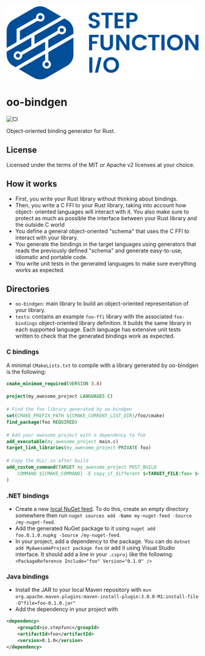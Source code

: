![Step Function I/O](./sfio_logo.png)

# oo-bindgen

![CI](https://github.com/stepfunc/oo_bindgen/workflows/CI/badge.svg)

Object-oriented binding generator for Rust.


## License
Licensed under the terms of the MIT or Apache v2 licenses at your choice.

## How it works

- First, you write your Rust library without thinking about bindings.
- Then, you write a C FFI to your Rust library, taking into account how object-
  oriented languages will interact with it. You also make sure to protect as
  much as possible the interface between your Rust library and the outside C
  world
- You define a general object-oriented "schema" that uses the C FFI to interact
  with your library.
- You generate the bindings in the target languages using generators that reads
  the previously defined "schema" and generate easy-to-use, idiomatic and
  portable code.
- You write unit tests in the generated languages to make sure everything works
  as expected.

## Directories

- `oo-bindgen`: main library to build an object-oriented representation of your
  library.
- `tests`: contains an example `foo-ffi` library with the associated
  `foo-bindings` object-oriented library definition. It builds the same library
  in each supported language. Each language has extensive unit tests written to
  check that the generated bindings work as expected.

### C bindings

A minimal `CMakeLists.txt` to compile with a library generated by oo-bindgen is
the following:

```cmake
cmake_minimum_required(VERSION 3.8)

project(my_awesome_project LANGUAGES C)

# Find the foo library generated by oo-bindgen
set(CMAKE_PREFIX_PATH ${CMAKE_CURRENT_LIST_DIR}/foo/cmake)
find_package(foo REQUIRED)

# Add your awesome project with a dependency to foo
add_executable(my_awesome_project main.c)
target_link_libraries(my_awesome_project PRIVATE foo)

# Copy the DLL/.so after build
add_custom_command(TARGET my_awesome_project POST_BUILD 
    COMMAND ${CMAKE_COMMAND} -E copy_if_different $<TARGET_FILE:foo> $<TARGET_FILE_DIR:my_awesome_project>
)
```

### .NET bindings

- Create a new [local NuGet feed](https://docs.microsoft.com/en-us/nuget/hosting-packages/local-feeds).
  To do this, create an empty directory somewhere then run `nuget sources add -Name my-nuget-feed -Source /my-nuget-feed`.
- Add the generated NuGet package to it using `nuget add foo.0.1.0.nupkg -Source /my-nuget-feed`.
- In your project, add a dependency to the package. You can do `dotnet add
  MyAwesomeProject package foo` or add it using Visual Studio interface. It
  should add a line in your `.csproj` like the following: `<PackageReference Include="foo" Version="0.1.0" />`

### Java bindings

- Install the JAR to your local Maven repository with
  `mvn org.apache.maven.plugins:maven-install-plugin:3.0.0-M1:install-file -D"file=foo-0.1.0.jar"`
- Add the dependency in your project with

```xml
<dependency>
    <groupId>io.stepfunc</groupId>
    <artifactId>foo</artifactId>
    <version>0.1.0</version>
</dependency>
```
